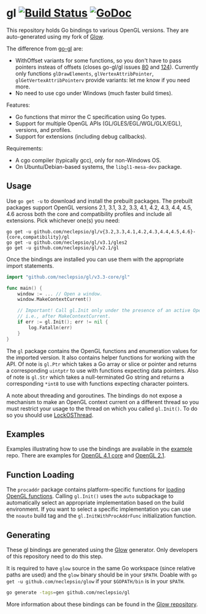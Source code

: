 # gl [![Build Status](https://travis-ci.org/neclepsio/gl.svg?branch=master)](https://travis-ci.org/neclepsio/gl) [![GoDoc](https://godoc.org/github.com/neclepsio/gl?status.svg)](https://godoc.org/github.com/neclepsio/gl)

This repository holds Go bindings to various OpenGL versions. They are auto-generated using my fork of [Glow](https://github.com/neclepsio/glow).

The difference from [go-gl](https://github.com/go-gl/gl) are:
- WithOffset variants for some functions, so you don't have to pass pointers insteas of offsets (closes go-gl/gl issues [80](https://github.com/go-gl/gl/issues/80) and [124](https://github.com/go-gl/gl/issues/124)). Currently only functions `glDrawElements`, `glVertexAttribPointer`, `glGetVertexAttribPointerv` provide variants: let me know if you need more.
- No need to use cgo under Windows (much faster build times).

Features:
- Go functions that mirror the C specification using Go types.
- Support for multiple OpenGL APIs (GL/GLES/EGL/WGL/GLX/EGL), versions, and profiles.
- Support for extensions (including debug callbacks).

Requirements:
- A cgo compiler (typically gcc), only for non-Windows OS.
- On Ubuntu/Debian-based systems, the `libgl1-mesa-dev` package.

Usage
-----

Use `go get -u` to download and install the prebuilt packages. The prebuilt packages support OpenGL versions 2.1, 3.1, 3.2, 3.3, 4.1, 4.2, 4.3, 4.4, 4.5, 4.6 across both the core and compatibility profiles and include all extensions. Pick whichever one(s) you need:

    go get -u github.com/neclepsio/gl/v{3.2,3.3,4.1,4.2,4.3,4.4,4.5,4.6}-{core,compatibility}/gl
    go get -u github.com/neclepsio/gl/v3.1/gles2
    go get -u github.com/neclepsio/gl/v2.1/gl

Once the bindings are installed you can use them with the appropriate import statements.

```Go
import "github.com/neclepsio/gl/v3.3-core/gl"

func main() {
	window := ... // Open a window.
	window.MakeContextCurrent()

	// Important! Call gl.Init only under the presence of an active OpenGL context,
	// i.e., after MakeContextCurrent.
	if err := gl.Init(); err != nil {
		log.Fatalln(err)
	}
}
```

The `gl` package contains the OpenGL functions and enumeration values for the imported version. It also contains helper functions for working with the API. Of note is `gl.Ptr` which takes a Go array or slice or pointer and returns a corresponding `uintptr` to use with functions expecting data pointers. Also of note is `gl.Str` which takes a null-terminated Go string and returns a corresponding `*int8` to use with functions expecting character pointers.

A note about threading and goroutines. The bindings do not expose a mechanism to make an OpenGL context current on a different thread so you must restrict your usage to the thread on which you called `gl.Init()`. To do so you should use [LockOSThread](https://code.google.com/p/go-wiki/wiki/LockOSThread).

Examples
--------

Examples illustrating how to use the bindings are available in the [example](https://github.com/go-gl/example) repo. There are examples for [OpenGL 4.1 core](https://github.com/go-gl/example/tree/master/gl41core-cube) and [OpenGL 2.1](https://github.com/go-gl/example/tree/master/gl21-cube).

Function Loading
----------------

The `procaddr` package contains platform-specific functions for [loading OpenGL functions](https://www.opengl.org/wiki/Load_OpenGL_Functions). Calling `gl.Init()` uses the `auto` subpackage to automatically select an appropriate implementation based on the build environment. If you want to select a specific implementation you can use the `noauto` build tag and the `gl.InitWithProcAddrFunc` initialization function.

Generating
----------

These gl bindings are generated using the [Glow](https://github.com/neclepsio/glow) generator. Only developers of this repository need to do this step.

It is required to have `glow` source in the same Go workspace (since relative paths are used) and the `glow` binary should be in your `$PATH`. Doable with `go get -u github.com/neclepsio/glow` if your `$GOPATH/bin` is in your `$PATH`.

```bash
go generate -tags=gen github.com/neclepsio/gl
```

More information about these bindings can be found in the [Glow repository](https://github.com/neclepsio/glow).
